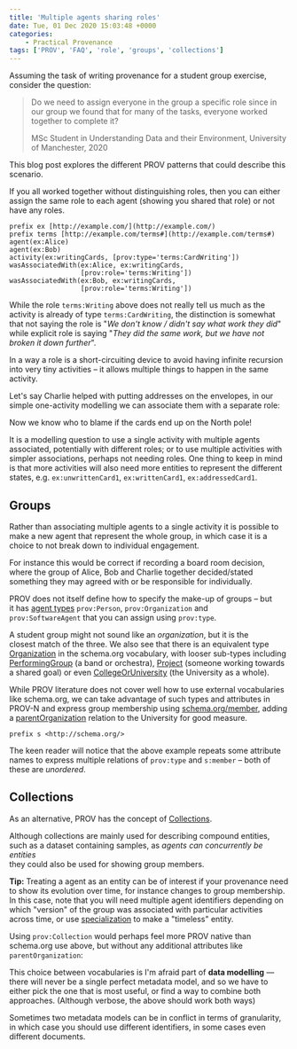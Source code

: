 ```yaml
---
title: 'Multiple agents sharing roles'
date: Tue, 01 Dec 2020 15:03:48 +0000
categories:
    - Practical Provenance
tags: ['PROV', 'FAQ', 'role', 'groups', 'collections']
---
```


Assuming the task of writing provenance for a student group exercise, consider the question:

> Do we need to assign everyone in the group a specific role since in our group we found that for many of the tasks, everyone worked together to complete it?
> 
> MSc Student in Understanding Data and their Environment, University of Manchester, 2020

This blog post explores the different PROV patterns that could describe this scenario.

If you all worked together without distinguishing roles, then you can either assign the same role to each agent (showing you shared that role) or not have any roles.

```
prefix ex [http://example.com/](http://example.com/)
prefix terms [http://example.com/terms#](http://example.com/terms#)
agent(ex:Alice)
agent(ex:Bob)
activity(ex:writingCards, [prov:type='terms:CardWriting'])
wasAssociatedWith(ex:Alice, ex:writingCards,
                  [prov:role='terms:Writing'])
wasAssociatedWith(ex:Bob, ex:writingCards,
                  [prov:role='terms:Writing'])
```

While the role `terms:Writing` above does not really tell us much as the activity is already of type `terms:CardWriting`, the distinction is somewhat that not saying the role is "_We don't know / didn't say what work they did_" while explicit role is saying "_They did the same work, but we have not broken it down further_".

In a way a role is a short-circuiting device to avoid having infinite recursion into very tiny activities – it allows multiple things to happen in the same activity.

Let's say Charlie helped with putting addresses on the envelopes, in our simple one-activity modelling we can associate them with a separate role:

Now we know who to blame if the cards end up on the North pole!

It is a modelling question to use a single activity with multiple agents associated, potentially with different roles; or to use multiple activities with simpler associations, perhaps not needing roles. One thing to keep in mind is that more activities will also need more entities to represent the different states, e.g. `ex:unwrittenCard1`, `ex:writtenCard1`, `ex:addressedCard1`.

Groups
------

Rather than associating multiple agents to a single activity it is possible to make a new agent that represent the whole group, in which case it is a choice to not break down to individual engagement.

For instance this would be correct if recording a board room decision, where the group of Alice, Bob and Charlie together decided/stated something they may agreed with or be responsible for individually.

PROV does not itself define how to specify the make-up of groups – but  
it has [agent types](https://www.w3.org/TR/2013/REC-prov-dm-20130430/#concept-organization) `prov:Person`, `prov:Organization` and  
`prov:SoftwareAgent` that you can assign using `prov:type`.

A student group might not sound like an _organization_, but it is the  
closest match of the three. We also see that there is an equivalent type [Organization](http://schema.org/Organization) in the schema.org vocabulary, with looser sub-types including [PerformingGroup](https://schema.org/PerformingGroup) (a band or orchestra), [Project](http://schema.org/Project) (someone working towards a shared goal) or even [CollegeOrUniversity](http://schema.org/CollegeOrUniversity) (the University as a whole).

While PROV literature does not cover well how to use external vocabularies like schema.org, we can take advantage of such types and attributes in PROV-N and express group membership using [schema.org/member](http://schema.org/member), adding a [parentOrganization](http://schema.org/parentOrganization) relation to the University for good measure.

```
prefix s <http://schema.org/> 
```

The keen reader will notice that the above example repeats some attribute names to express multiple relations of `prov:type` and `s:member` – both of these are _unordered_.

Collections
-----------

As an alternative, PROV has the concept of [Collections](https://www.w3.org/TR/prov-dm/#component6).

Although collections are mainly used for describing compound entities, such as a dataset containing samples, as _agents can concurrently be entities_  
they could also be used for showing group members.

**Tip:** Treating a agent as an entity can be of interest if your provenance need to show its evolution over time, for instance changes to group membership. In this case, note that you will need multiple agent identifiers depending on which "version" of the group was associated with particular activities across time, or use [specialization](https://www.w3.org/TR/prov-primer/#alternate-entities-and-specialization-1) to make a "timeless" entity.

Using `prov:Collection` would perhaps feel more PROV native than schema.org use above, but without any additional attributes like `parentOrganization`:

This choice between vocabularies is I'm afraid part of **data modelling** — there will never be a single perfect metadata model, and so we have to either pick the one that is most useful, or find a way to combine both approaches. (Although verbose, the above should work both ways)

Sometimes two metadata models can be in conflict in terms of granularity, in which case you should use different identifiers, in some cases even different documents.